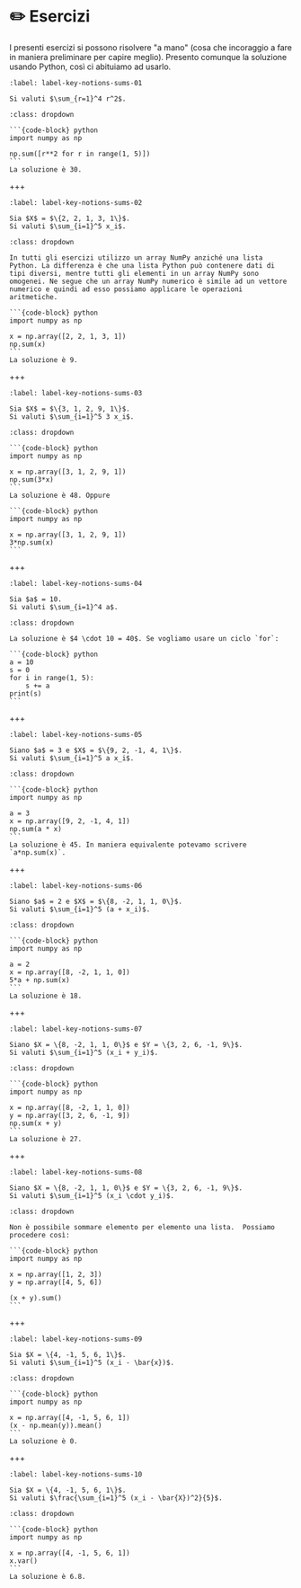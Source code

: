 # ✏️ Esercizi 

I presenti esercizi si possono risolvere "a mano" (cosa che incoraggio a fare in maniera preliminare per capire meglio). Presento comunque la soluzione usando Python, così ci abituiamo ad usarlo.

```{exercise}
:label: label-key-notions-sums-01

Si valuti $\sum_{r=1}^4 r^2$.
```

````{solution} label-key-notions-sums-01
:class: dropdown

```{code-block} python
import numpy as np

np.sum([r**2 for r in range(1, 5)])
```
La soluzione è 30.
````

+++

```{exercise}
:label: label-key-notions-sums-02

Sia $X$ = $\{2, 2, 1, 3, 1\}$.
Si valuti $\sum_{i=1}^5 x_i$.
```

````{solution} label-key-notions-sums-02
:class: dropdown

In tutti gli esercizi utilizzo un array NumPy anziché una lista Python. La differenza è che una lista Python può contenere dati di tipi diversi, mentre tutti gli elementi in un array NumPy sono omogenei. Ne segue che un array NumPy numerico è simile ad un vettore numerico e quindi ad esso possiamo applicare le operazioni aritmetiche.

```{code-block} python
import numpy as np

x = np.array([2, 2, 1, 3, 1])
np.sum(x)
```
La soluzione è 9.
````

+++

```{exercise}
:label: label-key-notions-sums-03

Sia $X$ = $\{3, 1, 2, 9, 1\}$.
Si valuti $\sum_{i=1}^5 3 x_i$.
```

````{solution} label-key-notions-sums-03
:class: dropdown

```{code-block} python
import numpy as np

x = np.array([3, 1, 2, 9, 1])
np.sum(3*x)
```
La soluzione è 48. Oppure

```{code-block} python
import numpy as np

x = np.array([3, 1, 2, 9, 1])
3*np.sum(x)
```
````

+++

```{exercise}
:label: label-key-notions-sums-04

Sia $a$ = 10.
Si valuti $\sum_{i=1}^4 a$.
```

````{solution} label-key-notions-sums-04
:class: dropdown

La soluzione è $4 \cdot 10 = 40$. Se vogliamo usare un ciclo `for`:

```{code-block} python
a = 10
s = 0
for i in range(1, 5):
    s += a
print(s)
```
````

+++

```{exercise}
:label: label-key-notions-sums-05

Siano $a$ = 3 e $X$ = $\{9, 2, -1, 4, 1\}$.
Si valuti $\sum_{i=1}^5 a x_i$.
```

````{solution} label-key-notions-sums-05
:class: dropdown

```{code-block} python
import numpy as np

a = 3
x = np.array([9, 2, -1, 4, 1])
np.sum(a * x)
```
La soluzione è 45. In maniera equivalente potevamo scrivere `a*np.sum(x)`.
````

+++

```{exercise}
:label: label-key-notions-sums-06

Siano $a$ = 2 e $X$ = $\{8, -2, 1, 1, 0\}$.
Si valuti $\sum_{i=1}^5 (a + x_i)$.
```

````{solution} label-key-notions-sums-06
:class: dropdown

```{code-block} python
import numpy as np

a = 2
x = np.array([8, -2, 1, 1, 0])
5*a + np.sum(x)
```
La soluzione è 18.
````

+++

```{exercise}
:label: label-key-notions-sums-07

Siano $X = \{8, -2, 1, 1, 0\}$ e $Y = \{3, 2, 6, -1, 9\}$.
Si valuti $\sum_{i=1}^5 (x_i + y_i)$.
```

````{solution} label-key-notions-sums-07
:class: dropdown

```{code-block} python
import numpy as np

x = np.array([8, -2, 1, 1, 0])
y = np.array([3, 2, 6, -1, 9])
np.sum(x + y)
```
La soluzione è 27.
````

+++

```{exercise}
:label: label-key-notions-sums-08

Siano $X = \{8, -2, 1, 1, 0\}$ e $Y = \{3, 2, 6, -1, 9\}$.
Si valuti $\sum_{i=1}^5 (x_i \cdot y_i)$.
```

````{solution} label-key-notions-sums-08
:class: dropdown

Non è possibile sommare elemento per elemento una lista.  Possiamo procedere così:

```{code-block} python
import numpy as np

x = np.array([1, 2, 3])
y = np.array([4, 5, 6])

(x + y).sum()
```
````

+++

```{exercise}
:label: label-key-notions-sums-09

Sia $X = \{4, -1, 5, 6, 1\}$.
Si valuti $\sum_{i=1}^5 (x_i - \bar{x})$.
```

````{solution} label-key-notions-sums-09
:class: dropdown

```{code-block} python
import numpy as np

x = np.array([4, -1, 5, 6, 1])
(x - np.mean(y)).mean()
```
La soluzione è 0.
````

+++

```{exercise}
:label: label-key-notions-sums-10

Sia $X = \{4, -1, 5, 6, 1\}$.
Si valuti $\frac{\sum_{i=1}^5 (x_i - \bar{X})^2}{5}$.
```

````{solution} label-key-notions-sums-10
:class: dropdown

```{code-block} python
import numpy as np

x = np.array([4, -1, 5, 6, 1])
x.var()
```
La soluzione è 6.8.
````
